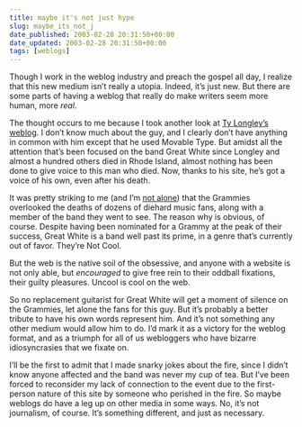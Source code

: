```yaml
---
title: maybe it's not just hype
slug: maybe_its_not_j
date_published: 2003-02-28 20:31:50+00:00
date_updated: 2003-02-28 20:31:50+00:00
tags: [weblogs]
---
```

Though I work in the weblog industry and preach the gospel all day, I realize that this new medium isn’t really a utopia. Indeed, it’s just new. But there are some parts of having a weblog that really do make writers seem more human, more *real*.

The thought occurs to me because I took another look at [Ty Longley’s weblog](http://www.tylongley.com/newSite/Pages/Journal/). I don’t know much about the guy, and I clearly don’t have anything in common with him except that he used Movable Type. But amidst all the attention that’s been focused on the band Great White since Longley and almost a hundred others died in Rhode Island, almost nothing has been done to give voice to this man who died. Now, thanks to his site, he’s got a voice of his own, even after his death.

It was pretty striking to me (and I’m [not alone](http://slate.msn.com/id/2079161/)) that the Grammies overlooked the deaths of dozens of diehard music fans, along with a member of the band they went to see. The reason why is obvious, of course. Despite having been nominated for a Grammy at the peak of their success, Great White is a band well past its prime, in a genre that’s currently out of favor. They’re Not Cool.

But the web is the native soil of the obsessive, and anyone with a website is not only able, but *encouraged* to give free rein to their oddball fixations, their guilty pleasures. Uncool is cool on the web.

So no replacement guitarist for Great White will get a moment of silence on the Grammies, let alone the fans for this guy. But it’s probably a better tribute to have his own words represent him. And it’s not something any other medium would allow him to do. I’d mark it as a victory for the weblog format, and as a triumph for all of us webloggers who have bizarre idiosyncrasies that we fixate on.

I’ll be the first to admit that I made snarky jokes about the fire, since I didn’t know anyone affected and the band was never my cup of tea. But I’ve been forced to reconsider my lack of connection to the event due to the first-person nature of this site by someone who perished in the fire. So maybe weblogs do have a leg up on other media in some ways. No, it’s not journalism, of course. It’s something different, and just as necessary.
